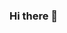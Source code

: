 ### Hi there 👋

<!--
**Shell1500/Shell1500** is a ✨ _special_ ✨ repository because its `README.md` (this file) appears on your GitHub profile.

Here are some ideas to get you started:
-->

